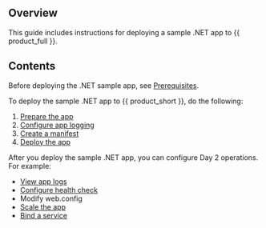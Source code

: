 ## Overview

This guide includes instructions for deploying a sample .NET app to {{ product_full }}.

## Contents

Before deploying the .NET sample app, see [Prerequisites](../prerequisites).

To deploy the sample .NET app to {{ product_short }}, do the following:

1. [Prepare the app](../prepare-app)
1. [Configure app logging](../configure-app-logs)
1. [Create a manifest](../create-manifest)
1. [Deploy the app](../deploy-app)

After you deploy the sample .NET app, you can configure Day 2 operations.
For example:

- [View app logs](../view-app-logs)
- [Configure health check](../config-health-check)
- Modify web.config
- [Scale the app](../scale-app)
- [Bind a service](../bind-service)
